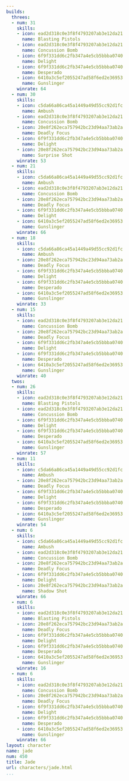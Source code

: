 ```yaml
---
builds:
  threes:
  - num: 31
    skills:
    - icon: ead2d318c0e3f8f4793207ab3e12da21
      name: Blasting Pistols
    - icon: ead2d318c0e3f8f4793207ab3e12da21
      name: Concussion Bomb
    - icon: 6f9f331dd6c2fb347a4e5cb5bbba0740
      name: Delight
    - icon: 6f9f331dd6c2fb347a4e5cb5bbba0740
      name: Desperado
    - icon: 6410a3c5ef2055247ad58f6ed2e36953
      name: Gunslinger
    winrate: 64
  - num: 30
    skills:
    - icon: c5da66a86ca45a1449a49d55cc92d1fc
      name: Ambush
    - icon: ead2d318c0e3f8f4793207ab3e12da21
      name: Concussion Bomb
    - icon: 20e8f262eca757942bc23d94aa73ab2a
      name: Deadly Focus
    - icon: 6f9f331dd6c2fb347a4e5cb5bbba0740
      name: Delight
    - icon: 20e8f262eca757942bc23d94aa73ab2a
      name: Surprise Shot
    winrate: 53
  - num: 21
    skills:
    - icon: c5da66a86ca45a1449a49d55cc92d1fc
      name: Ambush
    - icon: ead2d318c0e3f8f4793207ab3e12da21
      name: Concussion Bomb
    - icon: 20e8f262eca757942bc23d94aa73ab2a
      name: Deadly Focus
    - icon: 6f9f331dd6c2fb347a4e5cb5bbba0740
      name: Delight
    - icon: 6410a3c5ef2055247ad58f6ed2e36953
      name: Gunslinger
    winrate: 66
  - num: 18
    skills:
    - icon: c5da66a86ca45a1449a49d55cc92d1fc
      name: Ambush
    - icon: 20e8f262eca757942bc23d94aa73ab2a
      name: Deadly Focus
    - icon: 6f9f331dd6c2fb347a4e5cb5bbba0740
      name: Delight
    - icon: 6f9f331dd6c2fb347a4e5cb5bbba0740
      name: Desperado
    - icon: 6410a3c5ef2055247ad58f6ed2e36953
      name: Gunslinger
    winrate: 33
  - num: 15
    skills:
    - icon: ead2d318c0e3f8f4793207ab3e12da21
      name: Concussion Bomb
    - icon: 20e8f262eca757942bc23d94aa73ab2a
      name: Deadly Focus
    - icon: 6f9f331dd6c2fb347a4e5cb5bbba0740
      name: Delight
    - icon: 6f9f331dd6c2fb347a4e5cb5bbba0740
      name: Desperado
    - icon: 6410a3c5ef2055247ad58f6ed2e36953
      name: Gunslinger
    winrate: 40
  twos:
  - num: 26
    skills:
    - icon: ead2d318c0e3f8f4793207ab3e12da21
      name: Blasting Pistols
    - icon: ead2d318c0e3f8f4793207ab3e12da21
      name: Concussion Bomb
    - icon: 6f9f331dd6c2fb347a4e5cb5bbba0740
      name: Delight
    - icon: 6f9f331dd6c2fb347a4e5cb5bbba0740
      name: Desperado
    - icon: 6410a3c5ef2055247ad58f6ed2e36953
      name: Gunslinger
    winrate: 57
  - num: 11
    skills:
    - icon: c5da66a86ca45a1449a49d55cc92d1fc
      name: Ambush
    - icon: 20e8f262eca757942bc23d94aa73ab2a
      name: Deadly Focus
    - icon: 6f9f331dd6c2fb347a4e5cb5bbba0740
      name: Delight
    - icon: 6f9f331dd6c2fb347a4e5cb5bbba0740
      name: Desperado
    - icon: 6410a3c5ef2055247ad58f6ed2e36953
      name: Gunslinger
    winrate: 54
  - num: 6
    skills:
    - icon: c5da66a86ca45a1449a49d55cc92d1fc
      name: Ambush
    - icon: ead2d318c0e3f8f4793207ab3e12da21
      name: Concussion Bomb
    - icon: 20e8f262eca757942bc23d94aa73ab2a
      name: Deadly Focus
    - icon: 6f9f331dd6c2fb347a4e5cb5bbba0740
      name: Delight
    - icon: 20e8f262eca757942bc23d94aa73ab2a
      name: Shadow Shot
    winrate: 66
  - num: 6
    skills:
    - icon: ead2d318c0e3f8f4793207ab3e12da21
      name: Blasting Pistols
    - icon: 20e8f262eca757942bc23d94aa73ab2a
      name: Deadly Focus
    - icon: 6f9f331dd6c2fb347a4e5cb5bbba0740
      name: Delight
    - icon: 6f9f331dd6c2fb347a4e5cb5bbba0740
      name: Desperado
    - icon: 6410a3c5ef2055247ad58f6ed2e36953
      name: Gunslinger
    winrate: 16
  - num: 6
    skills:
    - icon: ead2d318c0e3f8f4793207ab3e12da21
      name: Concussion Bomb
    - icon: 20e8f262eca757942bc23d94aa73ab2a
      name: Deadly Focus
    - icon: 6f9f331dd6c2fb347a4e5cb5bbba0740
      name: Delight
    - icon: 6f9f331dd6c2fb347a4e5cb5bbba0740
      name: Desperado
    - icon: 6410a3c5ef2055247ad58f6ed2e36953
      name: Gunslinger
    winrate: 66
layout: character
name: jade
num: 450
title: Jade
url: characters/jade.html
...
```

